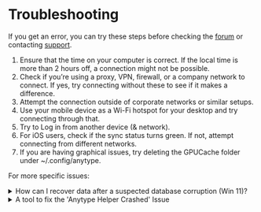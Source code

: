 # Troubleshooting

If you get an error, you can try these steps before checking the [forum](https://community.anytype.io/) or contacting [support](mailto:support@anytype.io).

1. Ensure that the time on your computer is correct. If the local time is more than 2 hours off, a connection might not be possible.
2. Check if you’re using a proxy, VPN, firewall, or a company network to connect. If yes, try connecting without these to see if it makes a difference.
3. Attempt the connection outside of corporate networks or similar setups.
4. Use your mobile device as a Wi-Fi hotspot for your desktop and try connecting through that.
5. Try to Log in from another device (& network).
6. For iOS users, check if the sync status turns green. If not, attempt connecting from different networks.
7. If you are having graphical issues, try deleting the GPUCache folder under \~/.config/anytype.

For more specific issues:

<details>

<summary>How can I recover data after a suspected database corruption (Win 11)?</summary>

For the up to date guide on the forum, click [here](https://community.anytype.io/t/how-to-recover-data-in-anytype-on-windows-11-after-a-suspected-database-corruption/12755).

***

If you’re experiencing issues with Anytype, such as after a sudden power loss, and suspect database corruption, follow these step-by-step instructions to recover your data:

**Step 1**: Locate the Anytype Account Data

1. Open File Explorer: Press `Win + E` to open File Explorer.
2. Access the AppData Folder: In the address bar, type `%AppData%` and press `Enter`. This takes you to the `Roaming` folder inside `AppData`.
3. Navigate to Anytype Data Folder: Go to the Anytype folder by following this path:
4. `Anytype > data > <accountId>` or `Anytype > beta > data > <accountId>` in case you are on the Pre-release(beta) channel in anytype
5. Replace `<accountId>` with your specific account ID.

**Step 2:** Rename the Localstore Database

1. Find the Localstore Folder: Inside the Anytype data folder, look for a folder named `localstore`.
2. Rename the Localstore Folder: Right-click on the `localstore` folder and select `Rename`. Change the name to something like `localstore_backup`. This step ensures that Anytype will create a new localstore database when it runs next, while keeping your old data safe in the renamed folder.

**Step 3:** Restart Anytype

1. Launch Anytype: Open the Anytype application on your computer.
2. Check for Normal Operation: Anytype should now launch without issues. It will create a new localstore database automatically.

If after these steps Anytype still doesn’t launch, probably you have spacestore database corrupted. Please take a look at this instructions below.

</details>

<details>

<summary>A tool to fix the 'Anytype Helper Crashed' Issue</summary>

For the up to date guide on the forum, click [here](https://community.anytype.io/t/a-tool-to-fix-the-anytype-helper-crashed-issue/13653).

***

Some Windows users are encountering frequent crashes with the Anytype app, preventing them from accessing their accounts. This issue commonly occurs after unexpected power loss or improper shutdown, leading to database corruption.

The bug will be automatically fixed in the upcoming Anytype update. However, for those who want to address it in the meantime, you can use this tool.

***

### **Instructions to fix the corrupted db:** <a href="#instructions-to-fix-the-corrupted-db-1" id="instructions-to-fix-the-corrupted-db-1"></a>

_For Windows Users_\
**Step 1: Downloading Badger**

* Go to [Release v0.0.4 · anyproto/badger · GitHub 37](https://github.com/anyproto/badger/releases/tag/v0.0.4)
* Download for Windows: Look for the Badger release suitable for Windows.

**Step 2: Accessing PowerShell**

* Open PowerShell: Press Windows Key + X and select “Windows PowerShell” from the menu. Alternatively, you can search for “PowerShell” in the Start menu.

**Step 3: Running Badger**

* Navigate to the Download Folder and open the badger. This will open PowerShell.
* In the PowerShell window, use the `cd` command to change the directory to where you downloaded badger.exe. For example, if it’s in your Downloads folder, you would type cd Downloads.
* Run Badger: Execute the following command:

`.\badger.exe --dir <spacestore_db_path> fix`

* :point\_down: Replace “spacestore\_db\_path” with the actual path to your “Spacestore database”

**Finding the AppData for the “anytype” App:**

The “anytype” app (being an Electron app), stores its data in the AppData folder on your Windows system. To find this:

* Open File Explorer: Press Windows Key + E to open the File Explorer.
* Access AppData: Type %AppData% in the address bar of the File Explorer and press Enter. This will take you to the C:\Users\[YourUsername]\AppData\Roaming folder.
* Locate Anytype Folder: In the Roaming folder, look for a folder named “Anytype”. Inside it you should find “data/” folder. **(If you use beta channel it will be “beta/data/”)**
*   Within this folder you will find “spacestore” folder. You need to copy (ctrl+c) it’s path and put it to the command line mentioned above, replacing “spacestore\_db\_path”.

    The command line it should be something like this:\
    `.\badger.exe --dir C:\Users\Username1\AppData\Roaming\anytype\data\accountId\spacestore`

***

This tool creates the backup of the corrupted db before trying to fix it. Backup will be stored at “spacestore\_corrupted\_backup\_”

***

### When/Who Should Use This Tool: <a href="#whenwho-should-use-this-tool-2" id="whenwho-should-use-this-tool-2"></a>

1. **After Windows BSOD or Power Loss:**

* Use this tool when encountering a Blue Screen of Death (BSOD), loss of access after power outage or improper shutdown on a Windows system.
* Specifically, if the application is not opening and displays an error.

2. **Users in Local-Only Mode with DB Error:**

* Users operating in a local-only mode and encounter a panic error

3. **Users Recovering from Nodes with Data Loss:**

* If users have attempted to recover from nodes, especially with an empty data folder or on another device, and still notice a loss of data (e.g., missing objects or changes)

:octagonal\_sign: **Precaution:** Before Using the Tool: **Remove the “data” Folder**\
The root of the problem may be located in this folder and can be found in the following paths:

_File > Show work directory_ or (`C:\Users\Username1\AppData\Roaming\Anytype`)

* `Anytype/data/<accountID>` for standard release version
* `Anytype/beta/data/<accountID>` folder for _Pre-release_ version
* `Anytype/alpha/data/<accountID>` folder for _Alpha_ (internal) version

</details>
